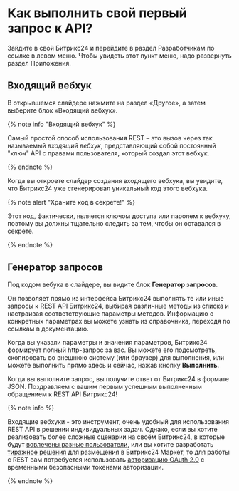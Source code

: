 # Как выполнить свой первый запрос к API?

Зайдите в свой Битрикс24 и перейдите в раздел Разработчикам по ссылке в левом меню. Чтобы увидеть этот пункт меню, надо развернуть раздел Приложения.

## Входящий вебхук

В открывшемся слайдере нажмите на раздел «Другое», а затем выберите блок «Входящий вебхук».

{% note info "Входящий вебхук" %}

Самый простой способ использования REST – это вызов через так называемый _входящий вебхук_, представляющий собой постоянный "ключ" API с правами пользователя, который создал этот вебхук.

{% endnote %}

Когда вы откроете слайдер создания входящего вебхука, вы увидите, что Битрикс24 уже сгенерировал уникальный код этого вебхука.

{% note alert "Храните код в секрете!" %}

Этот код, фактически, является ключом доступа или паролем к вебхуку, поэтому вы должны тщательно следить за тем, чтобы он оставался в секрете.

{% endnote %}

## Генератор запросов

Под кодом вебука в слайдере, вы видите блок **Генератор запросов**.

Он позволяет прямо из интерфейса Битрикс24 выполнять те или иные запросы к REST API Битрикс24, выбирая различные методы из списка и настраивая соответствующие параметры методов. Информацию о конкретных параметрах вы можете узнать из справочника, переходя по ссылкам в документацию.

Когда вы указали параметры и значения параметров, Битрикс24 формирует полный http-запрос за вас. Вы можете его подсмотреть, скопировать во внешнюю систему (или браузер) для выполнения, или можете выполнить прямо здесь и сейчас, нажав кнопку **Выполнить**.

Когда вы выполните запрос, вы получите ответ от Битрикс24 в формате JSON. Поздравляем с вашим первым успешным выполненным обращением к REST API Битрикс24!

{% note info %}

Входящие вебхуки - это инструмент, очень удобный для использования REST API в решении индивидуальных задач. Однако, если вы хотите реализовать более сложные сценарии на своём Битрикс24, в которые будут [вовлечены разные пользователи](./local-integrations/local-apps.md), или вы хотите разработать [тиражное решения](./market/) для размещения в Битрикс24 Маркет, то для работы с REST вам потребуется использовать [авторизацию OAuth 2.0](./api-reference/oauth/) с временными безопасными токенами авторизации.

{% endnote %}